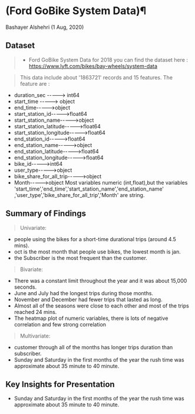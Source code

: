 # (Ford GoBike System Data)¶
Bashayer Alshehri (1 Aug, 2020)


## Dataset
> - Ford GoBike System Data for 2018
you can find the dataset here : https://www.lyft.com/bikes/bay-wheels/system-data


> This data include about '1863721' records and 15 features.
The feature are :
- duration_sec  ----->  int64
- start_time  ----->  object
- end_time----->object
- start_station_id----->float64
- start_station_name----->object
- start_station_latitude----->float64
- start_station_longitude----->float64
- end_station_id----->float64
- end_station_name----->object
- end_station_latitude----->float64
- end_station_longitude----->float64
- bike_id----->int64
- user_type----->object
- bike_share_for_all_trip----->object
- Month----->object
Most variables numeric (int,float),but the variables 'start_time','end_time','start_station_name','end_station_name' ,'user_type','bike_share_for_all_trip','Month' are string.

## Summary of Findings

> Univariate:
- people using the bikes for a short-time durational trips (around 4.5 mins).
- oct is the most month that people use bikes, the lowest month is jan.
- the Subscriber is the most frequent than the customer.

> Bivariate:
- There was a constant limit throughout the year and it was about 15,000 seconds.
- June and July had the longest trips during those months.
- November and December had fewer trips that lasted as long.
- Almost all of the seasons were close to each other and most of the trips reached 24 mins.
- The heatmap plot of numeric variables, there is lots of negative correlation and few strong correlation

> Multivariate:
- customer through all of the months has longer trips duration than subscriber.
- Sunday and Saturday in the first months of the year the rush time was approximate about 35 minute to 40 minute.

## Key Insights for Presentation
-  Sunday and Saturday in the first months of the year the rush time was approximate about 35 minute to 40 minute.
